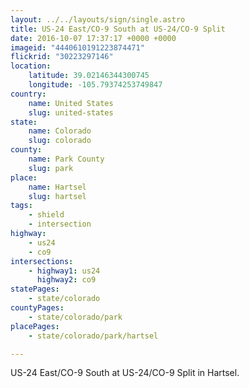 ```yaml
---
layout: ../../layouts/sign/single.astro
title: US-24 East/CO-9 South at US-24/CO-9 Split
date: 2016-10-07 17:37:17 +0000 +0000
imageid: "4440610191223874471"
flickrid: "30223297146"
location:
    latitude: 39.02146344300745
    longitude: -105.79374253749847
country:
    name: United States
    slug: united-states
state:
    name: Colorado
    slug: colorado
county:
    name: Park County
    slug: park
place:
    name: Hartsel
    slug: hartsel
tags:
    - shield
    - intersection
highway:
    - us24
    - co9
intersections:
    - highway1: us24
      highway2: co9
statePages:
    - state/colorado
countyPages:
    - state/colorado/park
placePages:
    - state/colorado/park/hartsel

---
```

US-24 East/CO-9 South at US-24/CO-9 Split in Hartsel.